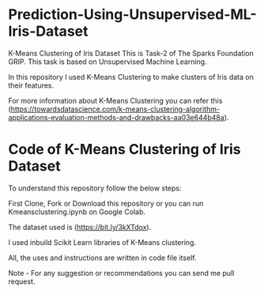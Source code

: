 # Prediction-Using-Unsupervised-ML-Iris-Dataset
K-Means Clustering of Iris Dataset
This is Task-2 of The Sparks Foundation GRIP. This task is based on Unsupervised Machine Learning.

In this repository I used K-Means Clustering to make clusters of Iris data on their features.

For more information about K-Means Clustering you can refer this (https://towardsdatascience.com/k-means-clustering-algorithm-applications-evaluation-methods-and-drawbacks-aa03e644b48a).

# Code of K-Means Clustering of Iris Dataset
To understand this repository follow the below steps:

First Clone, Fork or Download this repository or you can run Kmeansclustering.ipynb on Google Colab.

The dataset used is (https://bit.ly/3kXTdox).

I used inbuild Scikit Learn libraries of K-Means clustering.

All, the uses and instructions are written in code file itself.

Note - For any suggestion or recommendations you can send me pull request.
